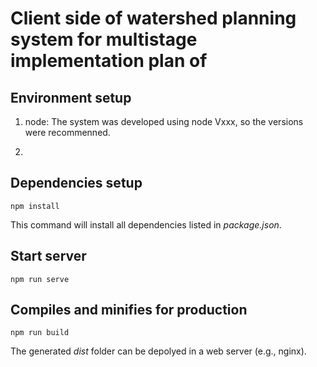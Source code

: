 # Client side of watershed planning system for multistage implementation plan of 

## Environment setup

1. node: The system was developed using node Vxxx, so the versions were recommenned.

2. 

## Dependencies setup
```
npm install
```

This command will install all dependencies listed in *package.json*.

## Start server
```
npm run serve
```

## Compiles and minifies for production
```
npm run build
```
The generated *dist* folder can be depolyed in a web server (e.g., nginx).

